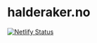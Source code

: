 # halderaker.no

[![Netlify Status](https://api.netlify.com/api/v1/badges/1769860c-f58f-4fba-9a51-4ba384d5f560/deploy-status)](https://app.netlify.com/sites/chipper-druid-59f48a/deploys)
